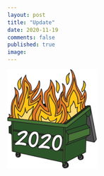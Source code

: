 ```yaml
---
layout: post
title: "Update"
date: 2020-11-19
comments: false
published: true
image:
---
```


<img height="40%" width="40%" src="/dumpster-5829914_1280.png" alt="fuck 2020">
